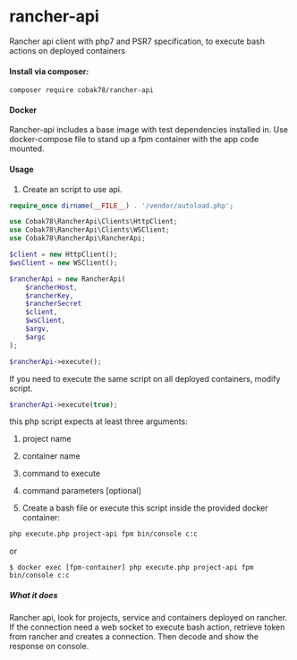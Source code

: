 # rancher-api

Rancher api client with php7 and PSR7 specification, to execute bash actions on deployed containers

#### Install via composer:
    composer require cobak78/rancher-api

#### Docker
Rancher-api includes a base image with test dependencies installed in.
Use docker-compose file to stand up a fpm container with the app code mounted.

#### Usage

1. Create an script to use api.

```php
require_once dirname(__FILE__) . '/vendor/autoload.php';

use Cobak78\RancherApi\Clients\HttpClient;
use Cobak78\RancherApi\Clients\WSClient;
use Cobak78\RancherApi\RancherApi;

$client = new HttpClient();
$wsClient = new WSClient();

$rancherApi = new RancherApi(
    $rancherHost,
    $rancherKey,
    $rancherSecret
    $client, 
    $wsClient, 
    $argv, 
    $argc
);

$rancherApi->execute();

```

If you need to execute the same script on all deployed containers, modify script.

```php
$rancherApi->execute(true);
```

this php script expects at least three arguments:
1. project name
2. container name
3. command to execute
4. command parameters [optional]

2. Create a bash file or execute this script inside the provided docker container:
```bash
php execute.php project-api fpm bin/console c:c
```

or 

```
$ docker exec [fpm-container] php execute.php project-api fpm bin/console c:c
```

##### What it does

Rancher api, look for projects, service and containers deployed on rancher. If the connection need a web socket to execute bash action, retrieve token from rancher and creates a connection. Then decode and show the response on console.
